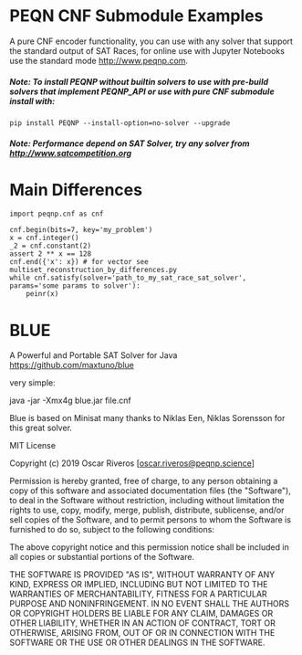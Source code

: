 # PEQN CNF Submodule Examples

A pure CNF encoder functionality, you can use with any solver that support the standard output of SAT Races, for online use with Jupyter Notebooks use the standard mode http://www.peqnp.com.


##### Note: To install PEQNP without builtin solvers to use with pre-build solvers that implement PEQNP_API or use with pure CNF submodule install with:
    
    pip install PEQNP --install-option=no-solver --upgrade 
     
##### Note: Performance depend on SAT Solver, try any solver from http://www.satcompetition.org  

# Main Differences

    import peqnp.cnf as cnf
    
    cnf.begin(bits=7, key='my_problem')
    x = cnf.integer()
    _2 = cnf.constant(2)
    assert 2 ** x == 128
    cnf.end({'x': x}) # for vector see multiset_reconstruction_by_differences.py
    while cnf.satisfy(solver='path_to_my_sat_race_sat_solver', params='some params to solver'):
        peinr(x) 

# BLUE
 A Powerful and Portable SAT Solver for Java https://github.com/maxtuno/blue
 
 very simple:
 
 java -jar -Xmx4g blue.jar file.cnf
 
Blue is based on Minisat many thanks to Niklas Een, Niklas Sorensson for this great solver.

MIT License

Copyright (c) 2019 Oscar Riveros [oscar.riveros@peqnp.science]

Permission is hereby granted, free of charge, to any person obtaining a copy
of this software and associated documentation files (the "Software"), to deal
in the Software without restriction, including without limitation the rights
to use, copy, modify, merge, publish, distribute, sublicense, and/or sell
copies of the Software, and to permit persons to whom the Software is
furnished to do so, subject to the following conditions:

The above copyright notice and this permission notice shall be included in all
copies or substantial portions of the Software.

THE SOFTWARE IS PROVIDED "AS IS", WITHOUT WARRANTY OF ANY KIND, EXPRESS OR
IMPLIED, INCLUDING BUT NOT LIMITED TO THE WARRANTIES OF MERCHANTABILITY,
FITNESS FOR A PARTICULAR PURPOSE AND NONINFRINGEMENT. IN NO EVENT SHALL THE
AUTHORS OR COPYRIGHT HOLDERS BE LIABLE FOR ANY CLAIM, DAMAGES OR OTHER
LIABILITY, WHETHER IN AN ACTION OF CONTRACT, TORT OR OTHERWISE, ARISING FROM,
OUT OF OR IN CONNECTION WITH THE SOFTWARE OR THE USE OR OTHER DEALINGS IN THE
SOFTWARE.
